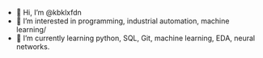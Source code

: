 - 👋 Hi, I’m @kbklxfdn
- 👀 I’m interested in programming, industrial automation, machine learning/
- 🌱 I’m currently learning python, SQL, Git, machine learning, EDA, neural networks.


<!---
kbklxfdn/kbklxfdn is a ✨ special ✨ repository because its `README.md` (this file) appears on your GitHub profile.
You can click the Preview link to take a look at your changes.
--->
